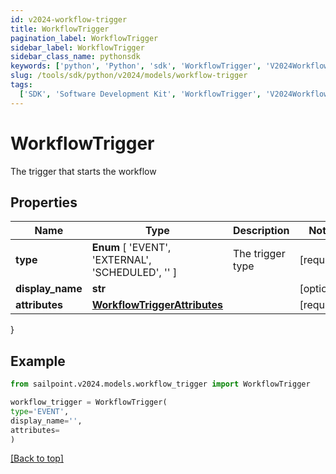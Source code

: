 ```yaml
---
id: v2024-workflow-trigger
title: WorkflowTrigger
pagination_label: WorkflowTrigger
sidebar_label: WorkflowTrigger
sidebar_class_name: pythonsdk
keywords: ['python', 'Python', 'sdk', 'WorkflowTrigger', 'V2024WorkflowTrigger']
slug: /tools/sdk/python/v2024/models/workflow-trigger
tags:
  ['SDK', 'Software Development Kit', 'WorkflowTrigger', 'V2024WorkflowTrigger']
---
```


# WorkflowTrigger

The trigger that starts the workflow

## Properties

| Name | Type | Description | Notes |
| --- | --- | --- | --- |
| **type** | **Enum** [ 'EVENT', 'EXTERNAL', 'SCHEDULED', '' ] | The trigger type | [required] |
| **display_name** | **str** |  | [optional] |
| **attributes** | [**WorkflowTriggerAttributes**](workflow-trigger-attributes) |  | [required] |

}

## Example

```python
from sailpoint.v2024.models.workflow_trigger import WorkflowTrigger

workflow_trigger = WorkflowTrigger(
type='EVENT',
display_name='',
attributes=
)

```

[[Back to top]](#)
